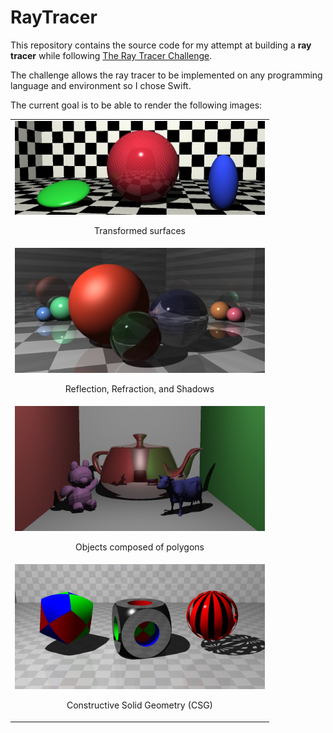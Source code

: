 # RayTracer

This repository contains the source code for my attempt at building a **ray tracer** while following [The Ray Tracer Challenge](http://raytracerchallenge.com/).

The challenge allows the ray tracer to be implemented on any programming language and environment so I chose Swift. 

The current goal is to be able to render the following images:

<table>
  <tr align="center">
    <td>
      <img src="resources/img/README/01-transforms.jpg" width="400px"/>
      <p>Transformed surfaces</p>
    </td>
  </tr>
  <tr align="center">
    <td>
      <img src="resources/img/README/02-reflect-refract.jpg" width="400px"/>
      <p>Reflection, Refraction, and Shadows</p>
    </td>
  </tr>
  <tr align="center">
    <td>
      <img src="resources/img/README/03-cornell-box.jpg" width="400px"/>
      <p>Objects composed of polygons</p>
    </td>
  </tr>
  <tr align="center">
    <td>
      <img src="resources/img/README/04-csg-demo.jpg" width="400px"/>
      <p>Constructive Solid Geometry (CSG)</p>
    </td>
  </tr>
</table>